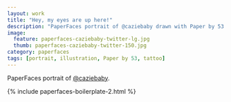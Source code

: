 ```yaml
---
layout: work
title: "Hey, my eyes are up here!"
description: "PaperFaces portrait of @caziebaby drawn with Paper by 53 on an iPad."
image: 
  feature: paperfaces-caziebaby-twitter-lg.jpg
  thumb: paperfaces-caziebaby-twitter-150.jpg
category: paperfaces
tags: [portrait, illustration, Paper by 53, tattoo]
---
```


PaperFaces portrait of [@caziebaby](http://twitter.com/caziebaby).

{% include paperfaces-boilerplate-2.html %}